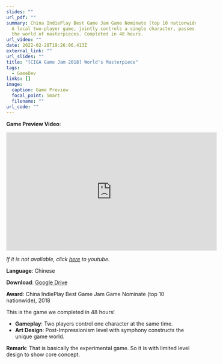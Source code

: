 ```yaml
---
slides: ""
url_pdf: ""
summary: China IndiePlay Best Game Jam Game Nominate (top 10 nationwide), 2018.
  A local two-player game, jointly controls a single character, passes through
  the world of masterpieces. Completed in 48 hours.
url_video: ""
date: 2022-02-28T19:26:06.413Z
external_link: ""
url_slides: ""
title: "[CIGA Game Jam 2018] World's Masterpiece"
tags:
  - GameDev
links: []
image:
  caption: Game Preview
  focal_point: Smart
  filename: ""
url_code: ""
---
```

**Game Preview Video**:

<p align="center">
<iframe width="560" height="315" src="https://www.youtube.com/embed/NFau0jQxJHA?start=13" title="YouTube video player" frameborder="0" allow="accelerometer; autoplay; clipboard-write; encrypted-media; gyroscope; picture-in-picture" allowfullscreen></iframe>
</p>

*If it is not avaliable, click [here](https://youtu.be/NFau0jQxJHA) to youtube.*

**Language**: Chinese

**Download**: [Google Drive](https://drive.google.com/file/d/1V7rz7OnAjIWUznY1DvUHHqrKKonL1VAX/view?usp=sharing)

**Award**: China IndiePlay Best Game Jam Game Nominate (top 10 nationwide), 2018

This is the game we completed in 48 hours! 
- **Gameplay**: Two players control one character at the same time.
- **Art Design**: Post-Impressionism level with symphony constructs the unique game world.

**Remark**: That is basically the experimental game. So it is with limited level design to show core concept.
